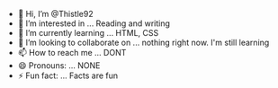 - 👋 Hi, I’m @Thistle92
- 👀 I’m interested in ... Reading and writing
- 🌱 I’m currently learning ... HTML, CSS
- 💞️ I’m looking to collaborate on ...  nothing right now. I'm still learning
- 📫 How to reach me ... DONT
- 😄 Pronouns: ... NONE
- ⚡ Fun fact: ... Facts are fun

<!---https://roadmap.sh/projects/single-page-cv
Thistle92/Thistle92 is a ✨ special ✨ repository because its `README.md` (this file) appears on your GitHub profile.
You can click the Preview link to take a look at your changes.
--->
